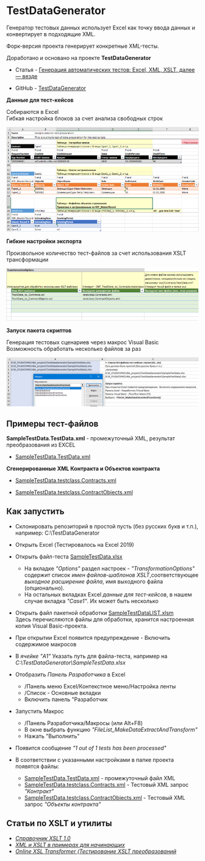 # TestDataGenerator

Генератор тестовых данных использует Excel как точку ввода данных и конвертирует в подходящие XML.

Форк-версия проекта генерирует конкретные XML-тесты.

Доработано и основано на проекте **TestDataGenerator**

* Статья - [Генерация автоматических тестов: Excel, XML, XSLT, далее — везде](https://habr.com/ru/articles/312520/)

* GitHub - [TestDataGenerator](https://github.com/serhit/TestDataGenerator)

**Данные для тест-кейсов**

Собираются в Excel
<br>Гибкая настройка блоков за счет анализа свободных строк
 
![](resources/screenshot-excel.png)

**Гибкие настройки экспорта**

Произвольное количество тест-файлов за счет использования XSLT трансформации

![](resources/screenshot-options.png)

**Запуск пакета скриптов**

Генерация тестовых сценариев через макрос Visual Basic
</br>Возможность обработать несколько файлов за раз

![](resources/screenshot-macros.png)

## Примеры тест-файлов

**SampleTestData.TestData.xml** - промежуточный XML, результат преобразования из EXCEL

* [SampleTestData.TestData.xml](SampleTestData.TestData.xml)

**Сгенерированные XML Контракта и Объектов контракта**

* [SampleTestData.testclass.Contracts.xml](SampleTestData.testclass.Contracts.xml)

* [SampleTestData.testclass.ContractObjects.xml](SampleTestData.testclass.ContractObjects.xml)

## Как запустить

* Склонировать репозиторий в простой пусть (без русских букв и т.п.), например: C:\TestDataGenerator
* Открыть Excel (Тестировалось на Excel 2019)
* Открыть файл-теста [SampleTestData.xlsx](SampleTestData.xlsx)
	* На вкладке *"Options"* раздел настроек -  *"TransformationOptions"* содержит список *имен файлов-шаблонов XSLT*,соответствующее *выходное расширение файла*, имя выходного файла (опционально).
	* На остальных вкладках Excel *данные для тест-кейсов*, в нашем случае вкладка *"Case1"*. Их может быть несколько
* Открыть файл пакетной обработки [SampleTestDataLIST.xlsm](SampleTestDataLIST.xlsm)
<br>Здесь перечисляются файлы для обработки, хранится настроенная копия Visual Basic-проекта.
* При открытии Excel появится предупреждение - Включить содержимое макросов
* В *ячейке "A1"* Указать путь для файла-теста, например на *C:\TestDataGenerator\SampleTestData.xlsx*
* Отобразить *Панель Разработчика* в Excel
	* /Панель меню Excel/Контекстное меню/Настройка ленты
	* /Список - Основные вкладки
	* Включить панель "Разработчик
* Запустить Макрос
	* /Панель Разработчика/Макросы (или Alt+F8)
	* В окне выбрать функцию *"FileList_MakeDataExtractAndTransform"*
	* Нажать "Выполнить"
* Появится сообщение *"1 out of 1 tests has been processed"*
* В соответствии с указанными настройками в папке проекта появятся файлы:

	* [SampleTestData.TestData.xml](SampleTestData.TestData.xml) - промежуточный файл XML
	* [SampleTestData.testclass.Contracts.xml](SampleTestData.testclass.Contracts.xml) - Тестовый XML запрос *"Контракт"*
	* [SampleTestData.testclass.ContractObjects.xml](SampleTestData.testclass.ContractObjects.xml) - Тестовый XML запрос *"Объекты контракта"*


##  Статьи по XSLT и утилиты

* *[Справочник XSLT 1.0](https://xsltdev.ru/xslt/)*
* *[XML и XSLT в примерах для начинающих](http://citforum.ru/internet/xmlxslt/xmlxslt.shtml)*
* *[Online XSL Transformer (Тестирование XSLT преобразований](https://www.freeformatter.com/xsl-transformer.html)*
